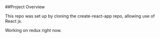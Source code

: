 ##Project Overview

This repo was set up by cloning the create-react-app repo, allowing use of React js.

Working on redux right now.